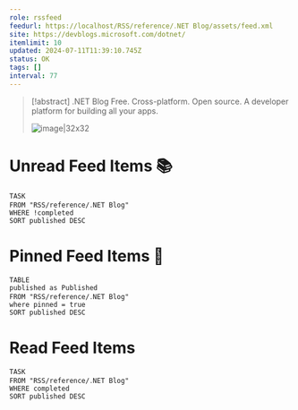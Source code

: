 ```yaml
---
role: rssfeed
feedurl: https://localhost/RSS/reference/․NET Blog/assets/feed.xml
site: https://devblogs.microsoft.com/dotnet/
itemlimit: 10
updated: 2024-07-11T11:39:10.745Z
status: OK
tags: []
interval: 77
---
```


> [!abstract] .NET Blog
> Free. Cross-platform. Open source. A developer platform for building all your apps.
>
> ![image|32x32](https://devblogs.microsoft.com/dotnet/wp-content/uploads/sites/10/2018/10/Microsoft-Favicon.png)
# Unread Feed Items 📚
~~~dataview
TASK
FROM "RSS/reference/․NET Blog"
WHERE !completed
SORT published DESC
~~~

# Pinned Feed Items 📌
~~~dataview
TABLE
published as Published
FROM "RSS/reference/․NET Blog"
where pinned = true
SORT published DESC
~~~

# Read Feed Items
~~~dataview
TASK
FROM "RSS/reference/․NET Blog"
WHERE completed
SORT published DESC
~~~